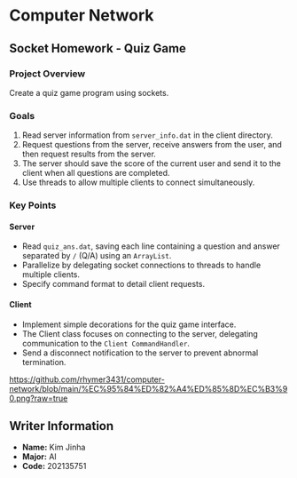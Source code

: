 # Computer Network



## Socket Homework - Quiz Game

### Project Overview
Create a quiz game program using sockets.

### Goals
1. Read server information from `server_info.dat` in the client directory.
2. Request questions from the server, receive answers from the user, and then request results from the server.
3. The server should save the score of the current user and send it to the client when all questions are completed.
4. Use threads to allow multiple clients to connect simultaneously.

### Key Points

#### Server
- Read `quiz_ans.dat`, saving each line containing a question and answer separated by `/` (Q/A) using an `ArrayList`.
- Parallelize by delegating socket connections to threads to handle multiple clients.
- Specify command format to detail client requests.

#### Client
- Implement simple decorations for the quiz game interface.
- The Client class focuses on connecting to the server, delegating communication to the `Client CommandHandler`.
- Send a disconnect notification to the server to prevent abnormal termination.

https://github.com/rhymer3431/computer-network/blob/main/%EC%95%84%ED%82%A4%ED%85%8D%EC%B3%90.png?raw=true

## Writer Information

- **Name:** Kim Jinha
- **Major:** AI
- **Code:** 202135751

